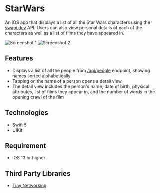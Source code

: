 # StarWars
An iOS app that displays a list of all the Star Wars characters using the [swapi.dev](https://swapi.dev/) API. Users can also view personal details of each of the characters as well as a list of films they have appeared in. 

![Screenshot 1](https://user-images.githubusercontent.com/9165972/88750142-e20fc900-d122-11ea-8530-b2e03f51075a.png)
![Screenshot 2](https://user-images.githubusercontent.com/9165972/88750183-f358d580-d122-11ea-944a-3b4825ced9b0.png)

## Features
* Displays a list of all the people from [/api/people](https://swapi.dev/api/people) endpoint, showing names sorted alphabetically
* Tapping on the name of a person opens a detail view
* The detail view includes the person's name, date of birth, physical attributes, list of films they appear in, and the number of words in the opening crawl of the film

## Technologies
* Swift 5
* UIKit

## Requirement
* iOS 13 or higher

## Third Party Libraries
* [Tiny Networking](https://github.com/objcio/tiny-networking)
